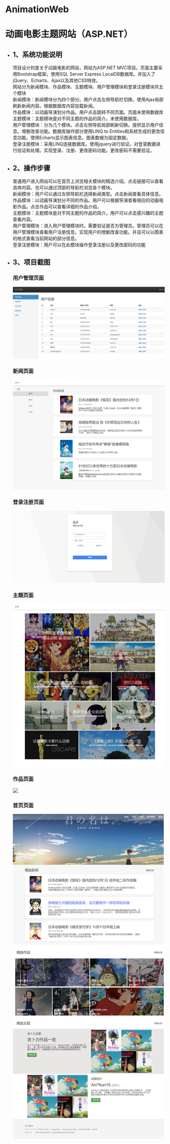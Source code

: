 # AnimationWeb
动画电影主题网站（ASP.NET）
========================
* ## 1、系统功能说明<br/>

    项目设计的是关于动画电影的网站，网站为ASP.NET MVC项目。页面主要采用Bootstrap框架。使用SQL Server Express LocalDB数据库。并加入了jQuery、Echarts、Ajax以及其他CSS特效。<br/>
    网站分为新闻模块、作品模块、主题模块、用户管理模块和登录注册模块共五个模块<br/>
    新闻模块：新闻模块分为四个部分。用户点击左侧导航栏切换。使用Ajax局部刷新新闻内容。根据数据库内容加载新闻。<br/>
    作品模块：以动画导演划分作品。用户点击跳转不同页面。页面未使用数据库<br/>
    主题模块：主题模块是对不同主题的作品的简介。未使用数据库。<br/>
    用户管理模块：分为几个模块。点击左侧导航局部刷新切换。提供显示用户信息。增删改查功能。数据库操作部分使用LINQ to Entities和系统生成的更改信息功能。使用Echarts显示图表信息。图表数据为固定数据。<br/>
    登录注册模块：采用LINQ连接数据库。使用jquery进行验证。对登录数据进行验证和处理。实现登录、注册、更改密码功能。更改密码不需要验证。<br/>

* ## 2、操作步骤

    普通用户进入网站可以在首页上浏览相关模块的精选介绍。点击链接可以查看具体内容。也可以通过顶部的导航栏浏览各个模块。<br/>
    新闻模块：用户可以通过左侧导航栏选择新闻类型。点击新闻查看具体信息。<br/>
    作品模块：以动画导演划分不同的作品。用户可以根据导演查看相应的动画电影作品。点击作品可以查看详细的作品介绍。<br/>
    主题模块：主题模块是对不同主题的作品的简介。用户可以点击感兴趣的主题查看内容。<br/>
    用户管理模块：进入用户管理模块时。需要验证是否为管理员。管理员可以在用户管理模块查看用户注册信息。实现用户的增删改查功能。并且可以以图表的格式查看当前网站的部分信息。<br/>
    登录注册模块：用户可以在此模块操作登录注册以及更改密码的功能<br/>

* ## 3、项目截图

    ### 用户管理页面
    ![](https://github.com/Spike-ysc/AnimationWeb/raw/master/AnimationWeb/Images/用户管理.png)
    
    ### 新闻页面
    ![](https://github.com/Spike-ysc/AnimationWeb/raw/master/AnimationWeb/Images/新闻.png)
    
    ### 登录注册页面
    ![](https://github.com/Spike-ysc/AnimationWeb/raw/master/AnimationWeb/Images/登录注册.png)
    
    ### 主题页面
    ![](https://github.com/Spike-ysc/AnimationWeb/raw/master/AnimationWeb/Images/主题.png)
    
    ### 作品页面
    ![](https://github.com/Spike-ysc/AnimationWeb/raw/master/AnimationWeb/Images/作品.png)
    
    ### 首页页面
    ![](https://github.com/Spike-ysc/AnimationWeb/raw/master/AnimationWeb/Images/首页.png)
